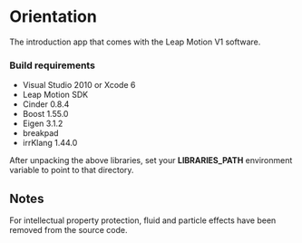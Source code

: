 # Orientation

The introduction app that comes with the Leap Motion V1 software.

### Build requirements

  - Visual Studio 2010 or Xcode 6
  - Leap Motion SDK
  - Cinder 0.8.4
  - Boost 1.55.0
  - Eigen 3.1.2
  - breakpad
  - irrKlang 1.44.0

After unpacking the above libraries, set your **LIBRARIES_PATH** environment
variable to point to that directory.

## Notes

For intellectual property protection, fluid and particle effects have been
removed from the source code.
